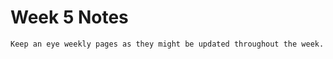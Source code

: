 Week 5 Notes
============================

```{note}
Keep an eye weekly pages as they might be updated throughout the week.
```

